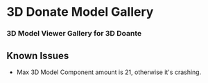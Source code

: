 # 3D Donate Model Gallery

### 3D Model Viewer Gallery for 3D Doante

## Known Issues

- Max 3D Model Component amount is 21, otherwise it's crashing.
